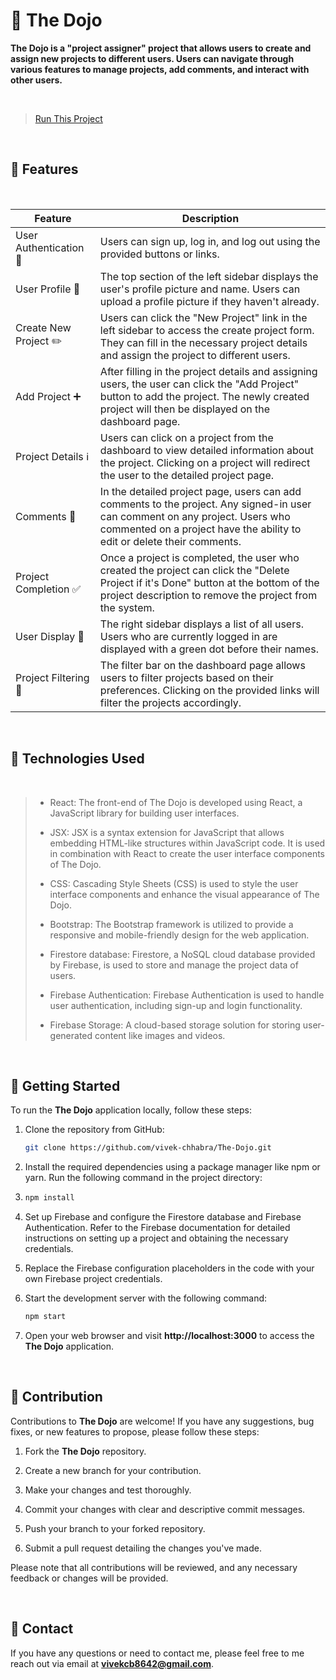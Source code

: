 # 🥋 The Dojo 

**The Dojo is a "project assigner" project that allows users to create and assign new projects to different users. Users can navigate through various features to manage projects, add comments, and interact with other users.**

<br>

> [Run This Project](https://the-dojo-d28ee.firebaseapp.com/)

<br>

## 🌟 Features

<br>

| Feature                     | Description                                                                                                                                                                                          |
|-----------------------------|------------------------------------------------------------------------------------------------------------------------------------------------------------------------------------------------------|
| User Authentication 🔐       | Users can sign up, log in, and log out using the provided buttons or links.                                                                                                                          |
| User Profile 👤               | The top section of the left sidebar displays the user's profile picture and name. Users can upload a profile picture if they haven't already.                                                    |
| Create New Project ✏️         | Users can click the "New Project" link in the left sidebar to access the create project form. They can fill in the necessary project details and assign the project to different users.             |
| Add Project ➕                | After filling in the project details and assigning users, the user can click the "Add Project" button to add the project. The newly created project will then be displayed on the dashboard page. |
| Project Details ℹ️            | Users can click on a project from the dashboard to view detailed information about the project. Clicking on a project will redirect the user to the detailed project page.                          |  
| Comments 💬                   | In the detailed project page, users can add comments to the project. Any signed-in user can comment on any project. Users who commented on a project have the ability to edit or delete their comments. |  
| Project Completion ✅         | Once a project is completed, the user who created the project can click the "Delete Project if it's Done" button at the bottom of the project description to remove the project from the system.    |  
| User Display 👥               | The right sidebar displays a list of all users. Users who are currently logged in are displayed with a green dot before their names.                                                                 |   
| Project Filtering 🧹          | The filter bar on the dashboard page allows users to filter projects based on their preferences. Clicking on the provided links will filter the projects accordingly.                               |

<br>

## 🔧 Technologies Used

<br>

>  
> - React: The front-end of The Dojo is developed using React, a JavaScript library for building user interfaces.
>
> - JSX: JSX is a syntax extension for JavaScript that allows embedding HTML-like structures within JavaScript code. It is used in combination with React to create the user interface components of The Dojo.
>
> - CSS: Cascading Style Sheets (CSS) is used to style the user interface components and enhance the visual appearance of The Dojo.
>
> - Bootstrap: The Bootstrap framework is utilized to provide a responsive and mobile-friendly design for the web application.
>
> - Firestore database: Firestore, a NoSQL cloud database provided by Firebase, is used to store and manage the project data of users.
>
> - Firebase Authentication: Firebase Authentication is used to handle user authentication, including sign-up and login functionality.
>
> - Firebase Storage: A cloud-based storage solution for storing user-generated content like images and videos.
>  

<br>

## 🚀 Getting Started

To run the **The Dojo** application locally, follow these steps:

1. Clone the repository from GitHub:

   ```bash
   git clone https://github.com/vivek-chhabra/The-Dojo.git
   ```

2. Install the required dependencies using a package manager like npm or yarn. Run the following command in the project directory:

3. ```bash
   npm install
   ```

4. Set up Firebase and configure the Firestore database and Firebase Authentication. Refer to the Firebase documentation for detailed instructions on setting up a project and obtaining the necessary credentials.

5. Replace the Firebase configuration placeholders in the code with your own Firebase project credentials.

6. Start the development server with the following command:

   ```bash
   npm start
   ```

7. Open your web browser and visit **http://localhost:3000** to access the **The Dojo** application.

<br>

## 👏 Contribution

Contributions to **The Dojo** are welcome! If you have any suggestions, bug fixes, or new features to propose, please follow these steps:

1. Fork the **The Dojo** repository.

2. Create a new branch for your contribution.

3. Make your changes and test thoroughly.

4. Commit your changes with clear and descriptive commit messages.

5. Push your branch to your forked repository.

6. Submit a pull request detailing the changes you've made.

Please note that all contributions will be reviewed, and any necessary feedback or changes will be provided.

<br>

## 📧 Contact

If you have any questions or need to contact me, please feel free to me reach out via email at **vivekcb8642@gmail.com**.
